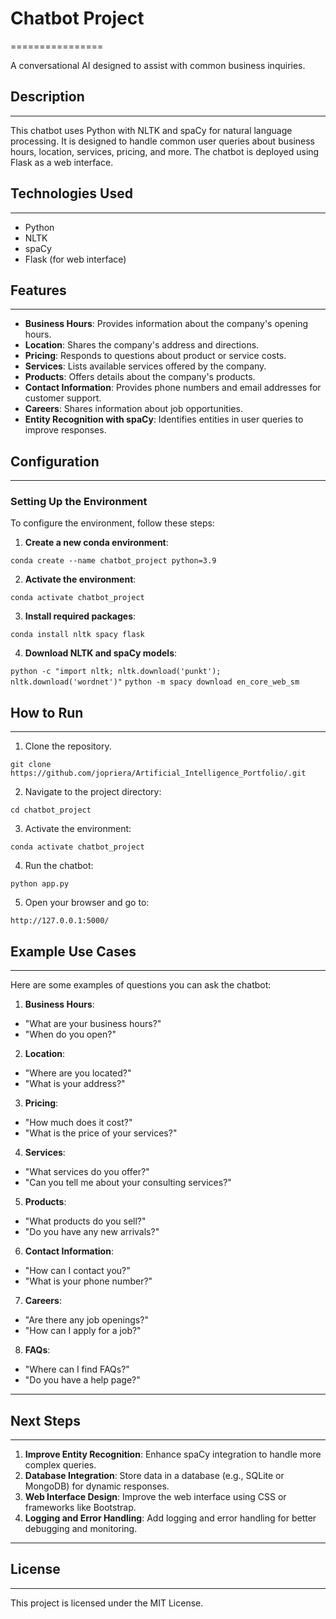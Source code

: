 # Chatbot Project
================

A conversational AI designed to assist with common business inquiries.

## Description
------------

This chatbot uses Python with NLTK and spaCy for natural language processing. It is designed to handle common user queries about business hours, location, services, pricing, and more. The chatbot is deployed using Flask as a web interface.

## Technologies Used
--------------------

- Python
- NLTK
- spaCy
- Flask (for web interface)

## Features
-----------

- **Business Hours**: Provides information about the company's opening hours.
- **Location**: Shares the company's address and directions.
- **Pricing**: Responds to questions about product or service costs.
- **Services**: Lists available services offered by the company.
- **Products**: Offers details about the company's products.
- **Contact Information**: Provides phone numbers and email addresses for customer support.
- **Careers**: Shares information about job opportunities.
- **Entity Recognition with spaCy**: Identifies entities in user queries to improve responses.

## Configuration
--------------

### Setting Up the Environment

To configure the environment, follow these steps:

1. **Create a new conda environment**:



```conda create --name chatbot_project python=3.9```


2. **Activate the environment**:

```conda activate chatbot_project```


3. **Install required packages**:

```conda install nltk spacy flask```


4. **Download NLTK and spaCy models**:

```python -c "import nltk; nltk.download('punkt'); nltk.download('wordnet')"```
```python -m spacy download en_core_web_sm```


## How to Run
--------------

1. Clone the repository.

```git clone https://github.com/jopriera/Artificial_Intelligence_Portfolio/.git```


2. Navigate to the project directory:

```cd chatbot_project```



3. Activate the environment:

```conda activate chatbot_project```



4. Run the chatbot:

```python app.py```



5. Open your browser and go to:

```http://127.0.0.1:5000/```


## Example Use Cases
--------------------

Here are some examples of questions you can ask the chatbot:

1. **Business Hours**:
- "What are your business hours?"
- "When do you open?"

2. **Location**:
- "Where are you located?"
- "What is your address?"

3. **Pricing**:
- "How much does it cost?"
- "What is the price of your services?"

4. **Services**:
- "What services do you offer?"
- "Can you tell me about your consulting services?"

5. **Products**:
- "What products do you sell?"
- "Do you have any new arrivals?"

6. **Contact Information**:
- "How can I contact you?"
- "What is your phone number?"

7. **Careers**:
- "Are there any job openings?"
- "How can I apply for a job?"

8. **FAQs**:
- "Where can I find FAQs?"
- "Do you have a help page?"

---

## Next Steps
--------------

1. **Improve Entity Recognition**: Enhance spaCy integration to handle more complex queries.
2. **Database Integration**: Store data in a database (e.g., SQLite or MongoDB) for dynamic responses.
3. **Web Interface Design**: Improve the web interface using CSS or frameworks like Bootstrap.
4. **Logging and Error Handling**: Add logging and error handling for better debugging and monitoring.

---

## License
----------

This project is licensed under the MIT License.